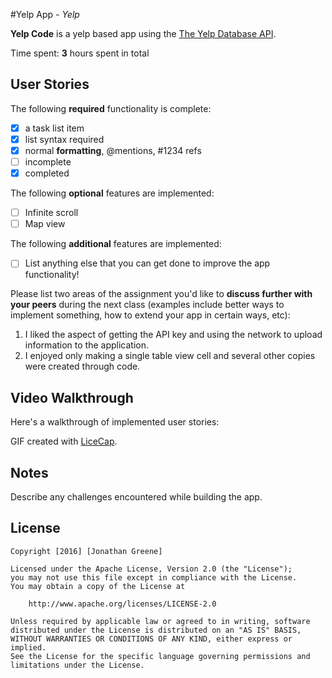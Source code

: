 #Yelp App - *Yelp*

**Yelp Code** is a yelp based app using the [The Yelp Database API](http://docs.yelp.apiary.io/#).

Time spent: **3** hours spent in total

## User Stories

The following **required** functionality is complete:

- [x] a task list item
- [x] list syntax required
- [x] normal **formatting**, @mentions, #1234 refs
- [ ] incomplete
- [x] completed

The following **optional** features are implemented:

- [ ] Infinite scroll
- [ ] Map view

The following **additional** features are implemented:

- [ ] List anything else that you can get done to improve the app functionality!

Please list two areas of the assignment you'd like to **discuss further with your peers** during the next class (examples include better ways to implement something, how to extend your app in certain ways, etc):

1. I liked the aspect of getting the API key and using the network to upload information to the application.
2. I enjoyed only making a single table view cell and several other copies were created through code.

## Video Walkthrough 

Here's a walkthrough of implemented user stories:


GIF created with [LiceCap](http://www.cockos.com/licecap/).

## Notes

Describe any challenges encountered while building the app.

## License

    Copyright [2016] [Jonathan Greene]

    Licensed under the Apache License, Version 2.0 (the "License");
    you may not use this file except in compliance with the License.
    You may obtain a copy of the License at

        http://www.apache.org/licenses/LICENSE-2.0

    Unless required by applicable law or agreed to in writing, software
    distributed under the License is distributed on an "AS IS" BASIS,
    WITHOUT WARRANTIES OR CONDITIONS OF ANY KIND, either express or implied.
    See the License for the specific language governing permissions and
    limitations under the License.
